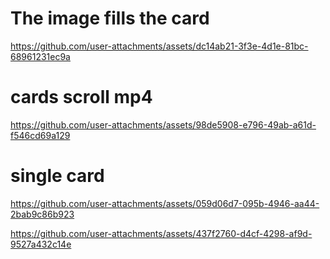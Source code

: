 # The image fills the card

https://github.com/user-attachments/assets/dc14ab21-3f3e-4d1e-81bc-68961231ec9a

# cards scroll mp4 

https://github.com/user-attachments/assets/98de5908-e796-49ab-a61d-f546cd69a129

# single card

https://github.com/user-attachments/assets/059d06d7-095b-4946-aa44-2bab9c86b923

https://github.com/user-attachments/assets/437f2760-d4cf-4298-af9d-9527a432c14e
